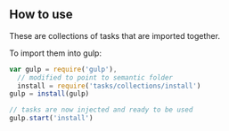 ## How to use

These are collections of tasks that are imported together.

To import them into gulp:

```javascript
var gulp = require('gulp'),
  // modified to point to semantic folder
  install = require('tasks/collections/install')
gulp = install(gulp)

// tasks are now injected and ready to be used
gulp.start('install')
```
